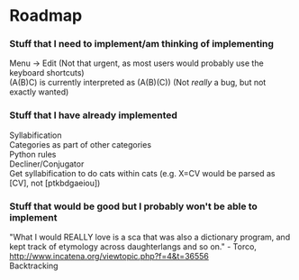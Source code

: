 # Roadmap

### Stuff that I need to implement/am thinking of implementing

Menu -> Edit (Not that urgent, as most users would probably use the keyboard shortcuts)  
(A(B)C) is currently interpreted as (A(B)(C)) (Not _really_ a bug, but not exactly wanted)  

### Stuff that I have already implemented

Syllabification  
Categories as part of other categories  
Python rules  
Decliner/Conjugator  
Get syllabification to do cats within cats (e.g. X=CV would be parsed as [CV], not [ptkbdgaeiou])  

### Stuff that would be good but I probably won't be able to implement

"What I would REALLY love is a sca that was also a dictionary program, and kept track of etymology across daughterlangs and so on." - Torco, http://www.incatena.org/viewtopic.php?f=4&t=36556  
Backtracking
